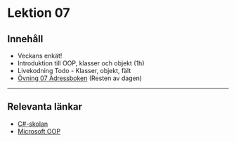 # Lektion 07

## Innehåll

* Veckans enkät!
* Introduktion till OOP, klasser och objekt (1h)
* Livekodning Todo - Klasser, objekt, fält 
* [Övning 07 Adressboken](./exercises07_2.md) (Resten av dagen)
---

## Relevanta länkar

* [C#-skolan](https://csharpskolan.se/article/klasser-en-introduktion/)
* [Microsoft OOP](https://learn.microsoft.com/en-us/dotnet/csharp/fundamentals/tutorials/oop)
